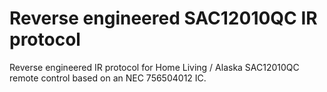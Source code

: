 # Reverse engineered SAC12010QC IR protocol
Reverse engineered IR protocol for Home Living / Alaska SAC12010QC remote control based on an NEC 756504012 IC.
